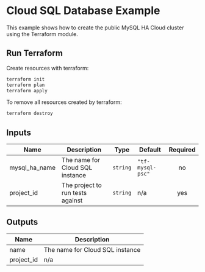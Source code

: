 # Cloud SQL Database Example

This example shows how to create the public MySQL HA Cloud cluster using the Terraform module.

## Run Terraform

Create resources with terraform:

```bash
terraform init
terraform plan
terraform apply
```

To remove all resources created by terraform:

```bash
terraform destroy
```

<!-- BEGINNING OF PRE-COMMIT-TERRAFORM DOCS HOOK -->
## Inputs

| Name | Description | Type | Default | Required |
|------|-------------|------|---------|:--------:|
| mysql\_ha\_name | The name for Cloud SQL instance | `string` | `"tf-mysql-psc"` | no |
| project\_id | The project to run tests against | `string` | n/a | yes |

## Outputs

| Name | Description |
|------|-------------|
| name | The name for Cloud SQL instance |
| project\_id | n/a |

<!-- END OF PRE-COMMIT-TERRAFORM DOCS HOOK -->
